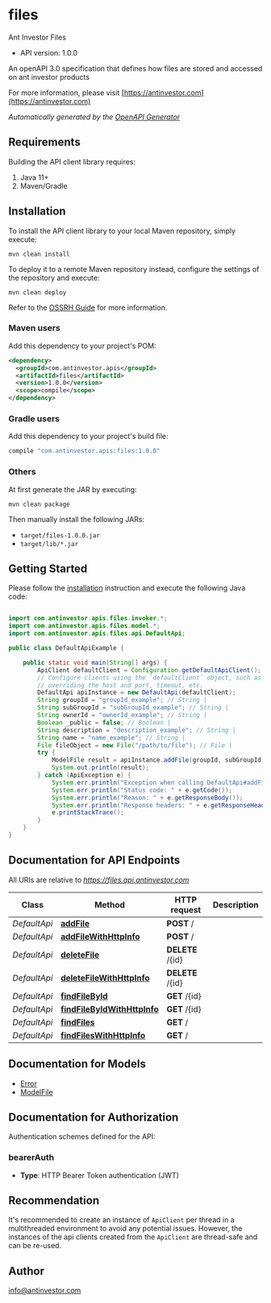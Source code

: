 # files

Ant Investor Files

- API version: 1.0.0

An openAPI 3.0 specification that defines how files are stored and accessed on ant investor products

  For more information, please visit [https://antinvestor.com](https://antinvestor.com)

*Automatically generated by the [OpenAPI Generator](https://openapi-generator.tech)*

## Requirements

Building the API client library requires:

1. Java 11+
2. Maven/Gradle

## Installation

To install the API client library to your local Maven repository, simply execute:

```shell
mvn clean install
```

To deploy it to a remote Maven repository instead, configure the settings of the repository and execute:

```shell
mvn clean deploy
```

Refer to the [OSSRH Guide](http://central.sonatype.org/pages/ossrh-guide.html) for more information.

### Maven users

Add this dependency to your project's POM:

```xml
<dependency>
  <groupId>com.antinvestor.apis</groupId>
  <artifactId>files</artifactId>
  <version>1.0.0</version>
  <scope>compile</scope>
</dependency>
```

### Gradle users

Add this dependency to your project's build file:

```groovy
compile "com.antinvestor.apis:files:1.0.0"
```

### Others

At first generate the JAR by executing:

```shell
mvn clean package
```

Then manually install the following JARs:

- `target/files-1.0.0.jar`
- `target/lib/*.jar`

## Getting Started

Please follow the [installation](#installation) instruction and execute the following Java code:

```java

import com.antinvestor.apis.files.invoker.*;
import com.antinvestor.apis.files.model.*;
import com.antinvestor.apis.files.api.DefaultApi;

public class DefaultApiExample {

    public static void main(String[] args) {
        ApiClient defaultClient = Configuration.getDefaultApiClient();
        // Configure clients using the `defaultClient` object, such as
        // overriding the host and port, timeout, etc.
        DefaultApi apiInstance = new DefaultApi(defaultClient);
        String groupId = "groupId_example"; // String | 
        String subGroupId = "subGroupId_example"; // String | 
        String ownerId = "ownerId_example"; // String | 
        Boolean _public = false; // Boolean | 
        String description = "description_example"; // String | 
        String name = "name_example"; // String | 
        File fileObject = new File("/path/to/file"); // File | 
        try {
            ModelFile result = apiInstance.addFile(groupId, subGroupId, ownerId, _public, description, name, fileObject);
            System.out.println(result);
        } catch (ApiException e) {
            System.err.println("Exception when calling DefaultApi#addFile");
            System.err.println("Status code: " + e.getCode());
            System.err.println("Reason: " + e.getResponseBody());
            System.err.println("Response headers: " + e.getResponseHeaders());
            e.printStackTrace();
        }
    }
}

```

## Documentation for API Endpoints

All URIs are relative to *https://files.api.antinvestor.com*

Class | Method | HTTP request | Description
------------ | ------------- | ------------- | -------------
*DefaultApi* | [**addFile**](docs/DefaultApi.md#addFile) | **POST** / | 
*DefaultApi* | [**addFileWithHttpInfo**](docs/DefaultApi.md#addFileWithHttpInfo) | **POST** / | 
*DefaultApi* | [**deleteFile**](docs/DefaultApi.md#deleteFile) | **DELETE** /{id} | 
*DefaultApi* | [**deleteFileWithHttpInfo**](docs/DefaultApi.md#deleteFileWithHttpInfo) | **DELETE** /{id} | 
*DefaultApi* | [**findFileById**](docs/DefaultApi.md#findFileById) | **GET** /{id} | 
*DefaultApi* | [**findFileByIdWithHttpInfo**](docs/DefaultApi.md#findFileByIdWithHttpInfo) | **GET** /{id} | 
*DefaultApi* | [**findFiles**](docs/DefaultApi.md#findFiles) | **GET** / | 
*DefaultApi* | [**findFilesWithHttpInfo**](docs/DefaultApi.md#findFilesWithHttpInfo) | **GET** / | 


## Documentation for Models

 - [Error](docs/Error.md)
 - [ModelFile](docs/ModelFile.md)


<a id="documentation-for-authorization"></a>
## Documentation for Authorization


Authentication schemes defined for the API:
<a id="bearerAuth"></a>
### bearerAuth


- **Type**: HTTP Bearer Token authentication (JWT)


## Recommendation

It's recommended to create an instance of `ApiClient` per thread in a multithreaded environment to avoid any potential issues.
However, the instances of the api clients created from the `ApiClient` are thread-safe and can be re-used.

## Author

info@antinvestor.com

